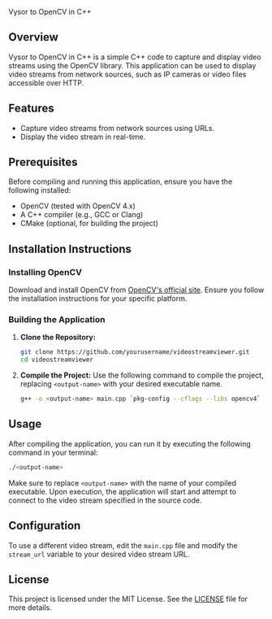 Vysor to OpenCV in C++

## Overview
Vysor to OpenCV in C++ is a simple C++ code to capture and display video streams using the OpenCV library. This application can be used to display video streams from network sources, such as IP cameras or video files accessible over HTTP.

## Features
- Capture video streams from network sources using URLs.
- Display the video stream in real-time.

## Prerequisites
Before compiling and running this application, ensure you have the following installed:
- OpenCV (tested with OpenCV 4.x)
- A C++ compiler (e.g., GCC or Clang)
- CMake (optional, for building the project)

## Installation Instructions

### Installing OpenCV
Download and install OpenCV from [OpenCV's official site](https://opencv.org/releases/). Ensure you follow the installation instructions for your specific platform.

### Building the Application
1. **Clone the Repository:**
   ```bash
   git clone https://github.com/yourusername/videostreamviewer.git
   cd videostreamviewer
   ```

2. **Compile the Project:**
   Use the following command to compile the project, replacing `<output-name>` with your desired executable name.
   ```bash
   g++ -o <output-name> main.cpp `pkg-config --cflags --libs opencv4`
   ```

## Usage
After compiling the application, you can run it by executing the following command in your terminal:

```bash
./<output-name>
```

Make sure to replace `<output-name>` with the name of your compiled executable. Upon execution, the application will start and attempt to connect to the video stream specified in the source code.

## Configuration
To use a different video stream, edit the `main.cpp` file and modify the `stream_url` variable to your desired video stream URL.

## License
This project is licensed under the MIT License. See the [LICENSE](LICENSE) file for more details.
```


